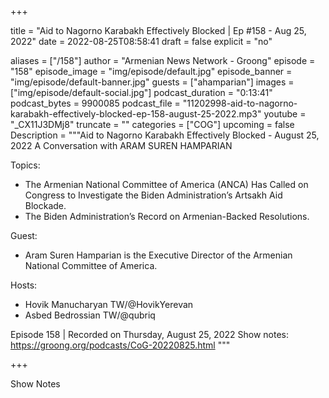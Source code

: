 
+++

title = "Aid to Nagorno Karabakh Effectively Blocked | Ep #158 - Aug 25, 2022"
date = 2022-08-25T08:58:41
draft = false
explicit = "no"

aliases = ["/158"]
author = "Armenian News Network - Groong"
episode = "158"
episode_image = "img/episode/default.jpg"
episode_banner = "img/episode/default-banner.jpg"
guests = ["ahamparian"]
images = ["img/episode/default-social.jpg"]
podcast_duration = "0:13:41"
podcast_bytes = 9900085
podcast_file = "11202998-aid-to-nagorno-karabakh-effectively-blocked-ep-158-august-25-2022.mp3"
youtube = "_CX11J3DMj8"
truncate = ""
categories = ["COG"]
upcoming = false
Description = """Aid to Nagorno Karabakh Effectively Blocked - August 25, 2022
A Conversation with ARAM SUREN HAMPARIAN

Topics:
* The Armenian National Committee of America (ANCA) Has Called on Congress to Investigate the Biden Administration’s Artsakh Aid Blockade.
* The Biden Administration’s Record on Armenian-Backed Resolutions.


Guest:
* Aram Suren Hamparian is the Executive Director of the Armenian National Committee of America.

Hosts:
* Hovik Manucharyan TW/@HovikYerevan
* Asbed Bedrossian TW/@qubriq


Episode 158 | Recorded on Thursday, August 25, 2022
Show notes: https://groong.org/podcasts/CoG-20220825.html
"""

+++

Show Notes

